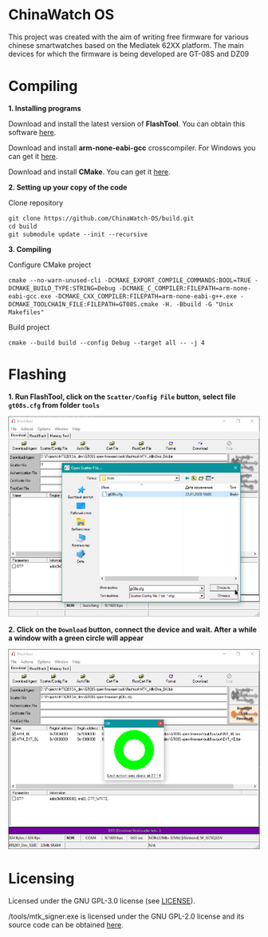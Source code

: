 # ChinaWatch OS
This project was created with the aim of writing free firmware for various сhinese smartwatches based on the Mediatek 62XX platform. The main devices for which the firmware is being developed are GT-08S and DZ09

# Compiling
**1. Installing programs**

Download and install the latest version of **FlashTool**. You can obtain this software [here](https://androidmtk.com/download-mtk-flash-tool).

Download and install **arm-none-eabi-gcc** crosscompiler. For Windows you can get it [here](https://gnutoolchains.com/arm-eabi/).

Download and install **CMake**. You can get it [here](https://cmake.org/download/).

**2. Setting up your copy of the code**

Clone repository
```
git clone https://github.com/ChinaWatch-OS/build.git
cd build
git submodule update --init --recursive
```

**3. Compiling**

Configure CMake project
```
cmake --no-warn-unused-cli -DCMAKE_EXPORT_COMPILE_COMMANDS:BOOL=TRUE -DCMAKE_BUILD_TYPE:STRING=Debug -DCMAKE_C_COMPILER:FILEPATH=arm-none-eabi-gcc.exe -DCMAKE_CXX_COMPILER:FILEPATH=arm-none-eabi-g++.exe -DCMAKE_TOOLCHAIN_FILE:FILEPATH=GT08S.cmake -H. -Bbuild -G "Unix Makefiles"
```

Build project
```
cmake --build build --config Debug --target all -- -j 4
```
# Flashing
**1. Run FlashTool, click on the ```Scatter/Config File``` button, select file ```gt08s.cfg``` from folder ```tools```**

![FlashTool scatter file](images/flashtool_1.png)

**2. Click on the ```Download``` button, connect the device and wait. After a while a window with a green circle will appear**

![FlashTool flashing done](images/flashtool_2.png)

# Licensing
Licensed under the GNU GPL-3.0 license (see [LICENSE](LICENSE)).

/tools/mtk_signer.exe is licensed under the GNU GPL-2.0 license and its source code can be obtained [here](https://github.com/MediatekInfo/mtk_sign).
